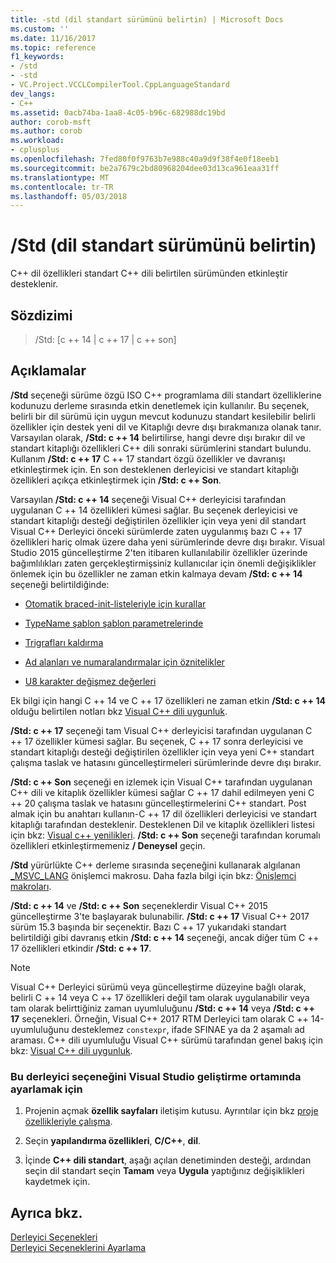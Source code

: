 ```yaml
---
title: -std (dil standart sürümünü belirtin) | Microsoft Docs
ms.custom: ''
ms.date: 11/16/2017
ms.topic: reference
f1_keywords:
- /std
- -std
- VC.Project.VCCLCompilerTool.CppLanguageStandard
dev_langs:
- C++
ms.assetid: 0acb74ba-1aa8-4c05-b96c-682988dc19bd
author: corob-msft
ms.author: corob
ms.workload:
- cplusplus
ms.openlocfilehash: 7fed80f0f9763b7e988c40a9d9f38f4e0f18eeb1
ms.sourcegitcommit: be2a7679c2bd80968204dee03d13ca961eaa31ff
ms.translationtype: MT
ms.contentlocale: tr-TR
ms.lasthandoff: 05/03/2018
---
```

# <a name="std-specify-language-standard-version"></a>/Std (dil standart sürümünü belirtin)

C++ dil özellikleri standart C++ dili belirtilen sürümünden etkinleştir desteklenir.

## <a name="syntax"></a>Sözdizimi

> /Std: [c ++ 14 | c ++ 17 | c ++ son]

## <a name="remarks"></a>Açıklamalar

**/Std** seçeneği sürüme özgü ISO C++ programlama dili standart özelliklerine kodunuzu derleme sırasında etkin denetlemek için kullanılır. Bu seçenek, belirli bir dil sürümü için uygun mevcut kodunuzu standart kesilebilir belirli özellikler için destek yeni dil ve Kitaplığı devre dışı bırakmanıza olanak tanır. Varsayılan olarak, **/Std: c ++ 14** belirtilirse, hangi devre dışı bırakır dil ve standart kitaplığı özellikleri C++ dili sonraki sürümlerini standart bulundu. Kullanım **/Std: c ++ 17** C ++ 17 standart özgü özellikler ve davranışı etkinleştirmek için. En son desteklenen derleyicisi ve standart kitaplığı özellikleri açıkça etkinleştirmek için **/Std: c ++ Son**.

Varsayılan **/Std: c ++ 14** seçeneği Visual C++ derleyicisi tarafından uygulanan C ++ 14 özellikleri kümesi sağlar. Bu seçenek derleyicisi ve standart kitaplığı desteği değiştirilen özellikler için veya yeni dil standart Visual C++ Derleyici önceki sürümlerde zaten uygulanmış bazı C ++ 17 özellikleri hariç olmak üzere daha yeni sürümlerinde devre dışı bırakır. Visual Studio 2015 güncelleştirme 2'ten itibaren kullanılabilir özellikler üzerinde bağımlılıkları zaten gerçekleştirmişsiniz kullanıcılar için önemli değişiklikler önlemek için bu özellikler ne zaman etkin kalmaya devam **/Std: c ++ 14** seçeneği belirtildiğinde:

- [Otomatik braced-init-listeleriyle için kurallar](http://www.open-std.org/jtc1/sc22/wg21/docs/papers/2014/n3922.html)

- [TypeName şablon şablon parametrelerinde](http://www.open-std.org/jtc1/sc22/wg21/docs/papers/2014/n4051.html)

- [Trigrafları kaldırma](http://www.open-std.org/jtc1/sc22/wg21/docs/papers/2014/n4086.html)

- [Ad alanları ve numaralandırmalar için öznitelikler](http://www.open-std.org/jtc1/sc22/wg21/docs/papers/2014/n4266.html)

- [U8 karakter değişmez değerleri](http://www.open-std.org/jtc1/sc22/wg21/docs/papers/2014/n4267.html)

Ek bilgi için hangi C ++ 14 ve C ++ 17 özellikleri ne zaman etkin **/Std: c ++ 14** olduğu belirtilen notları bkz [Visual C++ dili uygunluk](../../visual-cpp-language-conformance.md).
  
**/Std: c ++ 17** seçeneği tam Visual C++ derleyicisi tarafından uygulanan C ++ 17 özellikler kümesi sağlar. Bu seçenek, C ++ 17 sonra derleyicisi ve standart kitaplığı desteği değiştirilen özellikler için veya yeni C++ standart çalışma taslak ve hatasını güncelleştirmeleri sürümlerinde devre dışı bırakır.  
  
**/Std: c ++ Son** seçeneği en izlemek için Visual C++ tarafından uygulanan C++ dili ve kitaplık özellikler kümesi sağlar C ++ 17 dahil edilmeyen yeni C ++ 20 çalışma taslak ve hatasını güncelleştirmelerini C++ standart. Post almak için bu anahtarı kullanın-C ++ 17 dil özellikleri derleyicisi ve standart kitaplığı tarafından desteklenir. Desteklenen Dil ve kitaplık özellikleri listesi için bkz: [Visual c++ yenilikleri](../../what-s-new-for-visual-cpp-in-visual-studio.md). **/Std: c ++ Son** seçeneği tarafından korumalı özellikleri etkinleştirmemeniz **/ Deneysel** geçin.  
  
**/Std** yürürlükte C++ derleme sırasında seçeneğini kullanarak algılanan [ \_MSVC\_LANG](../../preprocessor/predefined-macros.md) önişlemci makrosu. Daha fazla bilgi için bkz: [Önişlemci makroları](../../preprocessor/predefined-macros.md).

**/Std: c ++ 14** ve **/Std: c ++ Son** seçeneklerdir Visual C++ 2015 güncelleştirme 3'te başlayarak bulunabilir. **/Std: c ++ 17** Visual C++ 2017 sürüm 15.3 başında bir seçenektir. Bazı C ++ 17 yukarıdaki standart belirtildiği gibi davranış etkin **/Std: c ++ 14** seçeneği, ancak diğer tüm C ++ 17 özellikleri etkindir **/Std: c ++ 17**.
  
> [!NOTE]
> Visual C++ Derleyici sürümü veya güncelleştirme düzeyine bağlı olarak, belirli C ++ 14 veya C ++ 17 özellikleri değil tam olarak uygulanabilir veya tam olarak belirttiğiniz zaman uyumluluğunu **/Std: c ++ 14** veya **/Std: c ++ 17** seçenekleri. Örneğin, Visual C++ 2017 RTM Derleyici tam olarak C ++ 14-uyumluluğunu desteklemez `constexpr`, ifade SFINAE ya da 2 aşamalı ad araması. C++ dili uyumluluğu Visual C++ sürümü tarafından genel bakış için bkz: [Visual C++ dili uygunluk](../../visual-cpp-language-conformance.md). 
  
### <a name="to-set-this-compiler-option-in-the-visual-studio-development-environment"></a>Bu derleyici seçeneğini Visual Studio geliştirme ortamında ayarlamak için  
  
1.  Projenin açmak **özellik sayfaları** iletişim kutusu. Ayrıntılar için bkz [proje özellikleriyle çalışma](../../ide/working-with-project-properties.md).  
  
2.  Seçin **yapılandırma özellikleri**, **C/C++**, **dil**.  
  
3.  İçinde **C++ dili standart**, aşağı açılan denetiminden desteği, ardından seçin dil standart seçin **Tamam** veya **Uygula** yaptığınız değişiklikleri kaydetmek için.  
  
## <a name="see-also"></a>Ayrıca bkz.  
  
[Derleyici Seçenekleri](../../build/reference/compiler-options.md)   
[Derleyici Seçeneklerini Ayarlama](../../build/reference/setting-compiler-options.md)   
